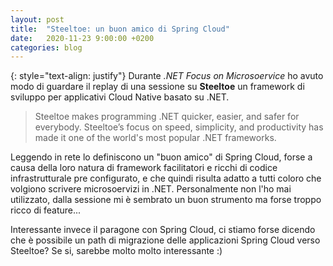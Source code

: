 ```yaml
---
layout: post
title:  "Steeltoe: un buon amico di Spring Cloud"
date:   2020-11-23 9:00:00 +0200
categories: blog
---
```

{: style="text-align: justify"}
Durante *.NET Focus on Microsoervice* ho avuto modo di guardare il replay di una sessione su **Steeltoe** un framework di sviluppo per applicativi Cloud Native basato su .NET.

> Steeltoe makes programming .NET quicker, easier, and safer for everybody. Steeltoe’s focus on speed, simplicity, and productivity has made it one of the world's most popular .NET frameworks.

Leggendo in rete lo definiscono un "buon amico" di Spring Cloud, forse a causa della loro natura di framework facilitatori e ricchi di codice infrastrutturale pre configurato, e che quindi risulta adatto a tutti coloro che volgiono scrivere microsoervizi in .NET. Personalmente non l'ho mai utilizzato, dalla sessione mi è sembrato un buon strumento ma forse troppo ricco di feature...

Interessante invece il paragone con Spring Cloud, ci stiamo forse dicendo che è possibile un path di migrazione delle applicazioni Spring Cloud verso Steeltoe? Se si, sarebbe molto molto interessante :)